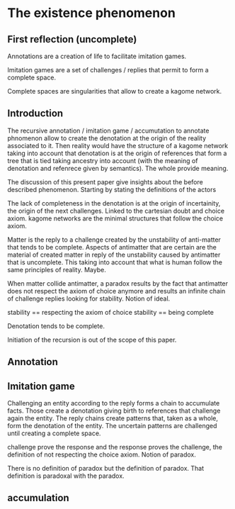 # The existence phenomenon

## First reflection (uncomplete)

Annotations are a creation of life to facilitate imitation games.

Imitation games are a set of challenges / replies that permit to form a complete space.

Complete spaces are singularities that allow to create a kagome network.

## Introduction

The recursive annotation / imitation game / accumutation to annotate phnomenon allow to create the denotation at the origin of the reality associated to it. Then reality would have the structure of a kagome network taking into account that denotation is at the origin of references that form a tree that is tied taking ancestry into account (with the meaning of denotation and refenrece given by semantics). The whole provide meaning.

The discussion of this present paper give insights about the before described phenomenon. Starting by stating the definitions of the actors

The lack of completeness in the denotation is at the origin of incertainity, the origin of the next challenges. Linked to the cartesian doubt and choice axiom. kagome networks are the minimal structures that follow the choice axiom.

Matter is the reply to a challenge created by the unstability of anti-matter that tends to be complete. Aspects of antimatter that are certain are the material of created matter in reply of the unstability caused by antimatter that is uncomplete. This taking into account that what is human follow the same principles of reality. Maybe.

When matter collide antimatter, a paradox results by the fact that antimatter does not respect the axiom of choice anymore and results an infinite chain of challenge replies looking for stability. Notion of ideal.

stability == respecting the axiom of choice
stability == being complete

Denotation tends to be complete.

Initiation of the recursion is out of the scope of this paper.

## Annotation

## Imitation game

Challenging an entity according to the reply forms a chain to accumulate facts. Those create a denotation giving birth to references that challenge again the entity. The reply chains create patterns that, taken as a whole, form the denotation of the entity. The uncertain patterns are challenged until creating a complete space.

challenge prove the response and the response proves the challenge, the definition of not respecting the choice axiom. Notion of paradox.

There is no definition of paradox but the definition of paradox. That definition is paradoxal with the paradox.

## accumulation

